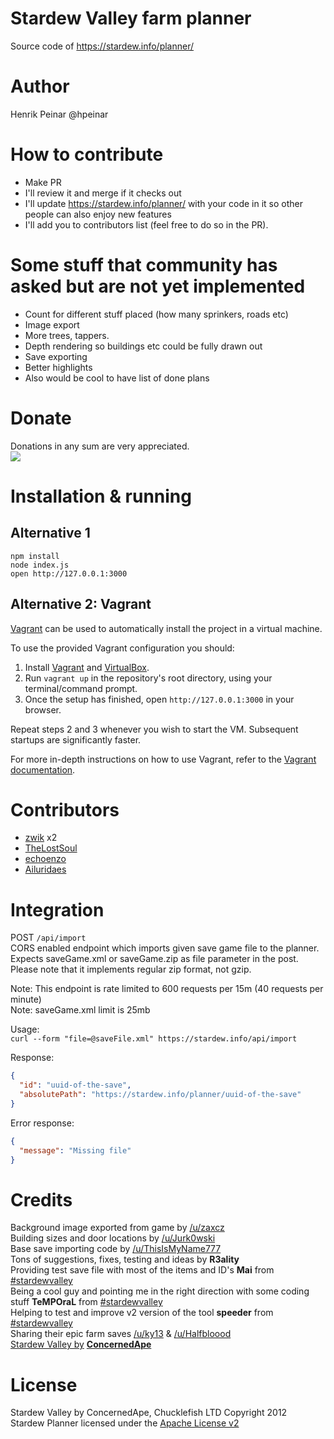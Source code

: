 # Stardew Valley farm planner
Source code of https://stardew.info/planner/

# Author
Henrik Peinar @hpeinar

# How to contribute
- Make PR
- I'll review it and merge if it checks out
- I'll update https://stardew.info/planner/ with your code in it so other people can also enjoy new features
- I'll add you to contributors list (feel free to do so in the PR).

# Some stuff that community has asked but are not yet implemented
- Count for different stuff placed (how many sprinkers, roads etc)
- Image export
- More trees, tappers.
- Depth rendering so buildings etc could be fully drawn out
- Save exporting
- Better highlights
- Also would be cool to have list of done plans

# Donate
Donations in any sum are very appreciated.     
[![](https://www.paypalobjects.com/webstatic/mktg/logo/pp_cc_mark_37x23.jpg)](https://www.paypal.com/cgi-bin/webscr?cmd=_s-xclick&hosted_button_id=7SC54QGXFXF6C)

# Installation & running
## Alternative 1
`npm install`    
`node index.js`     
`open http://127.0.0.1:3000`

## Alternative 2: Vagrant
[Vagrant](https://www.vagrantup.com/) can be used to automatically install the project in a virtual machine.

To use the provided Vagrant configuration you should:
1. Install [Vagrant](https://www.vagrantup.com/downloads.html) and [VirtualBox](https://www.virtualbox.org/wiki/Downloads).
2. Run `vagrant up` in the repository's root directory, using your terminal/command prompt.
3. Once the setup has finished, open `http://127.0.0.1:3000` in your browser.

Repeat steps 2 and 3 whenever you wish to start the VM. Subsequent startups are significantly faster.

For more in-depth instructions on how to use Vagrant, refer to the [Vagrant documentation](https://www.vagrantup.com/docs/).

# Contributors
- [zwik](https://github.com/zwik) x2
- [TheLostSoul](https://github.com/TheLostSoul)    
- [echoenzo](https://github.com/echoenzo)
- [Ailuridaes](https://github.com/Ailuridaes)

# Integration
POST `/api/import`     
CORS enabled endpoint which imports given save game file to the planner.     
Expects saveGame.xml or saveGame.zip as file parameter in the post. Please note that it implements regular zip format, not gzip.    
    
Note: This endpoint is rate limited to 600 requests per 15m (40 requests per minute)         
Note: saveGame.xml limit is 25mb    
      
Usage:      
`curl --form "file=@saveFile.xml" https://stardew.info/api/import`    
      
Response:     
```json
{
  "id": "uuid-of-the-save",
  "absolutePath": "https://stardew.info/planner/uuid-of-the-save"
}
```
     
Error response:     
```json 
{
  "message": "Missing file"
}
```

# Credits
Background image exported from game by [/u/zaxcz](https://www.reddit.com/user/zaxcz)    
Building sizes and door locations by [/u/Jurk0wski](https://www.reddit.com/user/Jurk0wski)    
Base save importing code by [/u/ThisIsMyName777](https://www.reddit.com/user/ThisIsMyName777)    
Tons of suggestions, fixes, testing and ideas by **R3ality**    
Providing test save file with most of the items and ID's **Mai** from [#stardewvalley](irc://irc.freenode.net/stardewvalley)     
Being a cool guy and pointing me in the right direction with some coding stuff **TeMPOraL** from [#stardewvalley](irc://irc.freenode.net/stardewvalley)    
Helping to test and improve v2 version of the tool **speeder** from [#stardewvalley](irc://irc.freenode.net/stardew-modding)     
Sharing their epic farm saves [/u/ky13](https://www.reddit.com/user/ky13) & [/u/Halfbloood](https://www.reddit.com/user/Halfbloood)      
[Stardew Valley by](http://stardewvalley.net/) **[ConcernedApe](https://www.reddit.com/user/ConcernedApe)**

# License
Stardew Valley by ConcernedApe, Chucklefish LTD Copyright 2012     
Stardew Planner licensed under the [Apache License v2](https://github.com/hpeinar/stardewplanner/blob/master/LICENSE.md)
